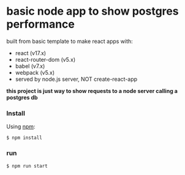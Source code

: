 # basic node app to show postgres performance

built from basic template to make react apps with:
- react (v17.x)
- react-router-dom (v5.x)
- babel (v7.x)
- webpack (v5.x)
- served by node.js server, NOT create-react-app


**this project is just way to show requests to a node server calling a postgres db**



### Install

Using [npm](https://www.npmjs.com/):

    $ npm install

### run

    $ npm run start
